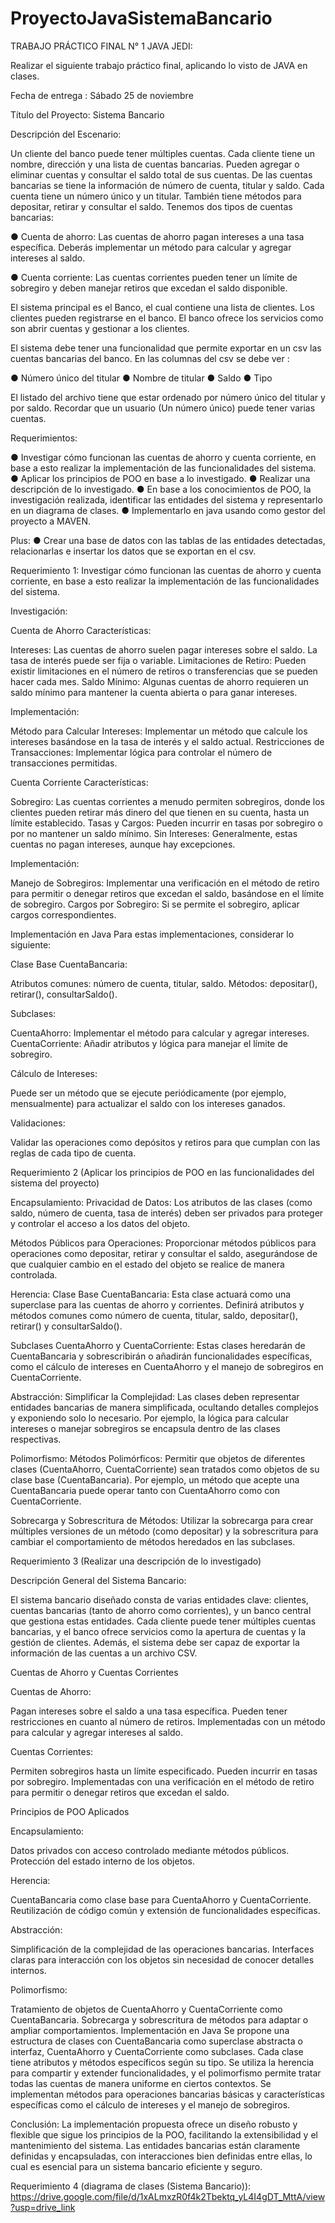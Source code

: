 # ProyectoJavaSistemaBancario
TRABAJO PRÁCTICO FINAL N° 1 JAVA JEDI:

Realizar el siguiente trabajo práctico final, aplicando lo visto de JAVA en clases.

Fecha de entrega : Sábado 25 de noviembre

Título del Proyecto: Sistema Bancario

Descripción del Escenario:

Un cliente del banco puede tener múltiples cuentas. Cada cliente tiene un nombre, dirección y una lista de cuentas bancarias. Pueden agregar o eliminar cuentas y consultar el saldo total de sus cuentas. De las cuentas bancarias se tiene la información de número de cuenta, titular y saldo. Cada cuenta tiene un número único y un titular. También tiene métodos para depositar, retirar y consultar el saldo. Tenemos dos tipos de cuentas bancarias:

● Cuenta de ahorro: Las cuentas de ahorro pagan intereses a una tasa específica. Deberás implementar un método para calcular y agregar intereses al saldo.

● Cuenta corriente: Las cuentas corrientes pueden tener un límite de sobregiro y deben manejar retiros que excedan el saldo disponible.

El sistema principal es el Banco, el cual contiene una lista de clientes. Los clientes pueden registrarse en el banco. El banco ofrece los servicios como son abrir cuentas y gestionar a los clientes.

El sistema debe tener una funcionalidad que permite exportar en un csv las cuentas bancarias del banco. En las columnas del csv se debe ver :

● Número único del titular ● Nombre de titular ● Saldo ● Tipo

El listado del archivo tiene que estar ordenado por número único del titular y por saldo. Recordar que un usuario (Un número único) puede tener varias cuentas.

Requerimientos:

● Investigar cómo funcionan las cuentas de ahorro y cuenta corriente, en base a esto realizar la implementación de las funcionalidades del sistema. ● Aplicar los principios de POO en base a lo investigado. ● Realizar una descripción de lo investigado. ● En base a los conocimientos de POO, la investigación realizada, identificar las entidades del sistema y representarlo en un diagrama de clases. ● Implementarlo en java usando como gestor del proyecto a MAVEN.

Plus: ● Crear una base de datos con las tablas de las entidades detectadas, relacionarlas e insertar los datos que se exportan en el csv.

Requerimiento 1: Investigar cómo funcionan las cuentas de ahorro y cuenta corriente, en base a esto realizar la implementación de las funcionalidades del sistema.

Investigación:

Cuenta de Ahorro Características:

Intereses: Las cuentas de ahorro suelen pagar intereses sobre el saldo. La tasa de interés puede ser fija o variable. Limitaciones de Retiro: Pueden existir limitaciones en el número de retiros o transferencias que se pueden hacer cada mes. Saldo Mínimo: Algunas cuentas de ahorro requieren un saldo mínimo para mantener la cuenta abierta o para ganar intereses.

Implementación:

Método para Calcular Intereses: Implementar un método que calcule los intereses basándose en la tasa de interés y el saldo actual. Restricciones de Transacciones: Implementar lógica para controlar el número de transacciones permitidas.

Cuenta Corriente Características:

Sobregiro: Las cuentas corrientes a menudo permiten sobregiros, donde los clientes pueden retirar más dinero del que tienen en su cuenta, hasta un límite establecido. Tasas y Cargos: Pueden incurrir en tasas por sobregiro o por no mantener un saldo mínimo. Sin Intereses: Generalmente, estas cuentas no pagan intereses, aunque hay excepciones.

Implementación:

Manejo de Sobregiros: Implementar una verificación en el método de retiro para permitir o denegar retiros que excedan el saldo, basándose en el límite de sobregiro. Cargos por Sobregiro: Si se permite el sobregiro, aplicar cargos correspondientes.

Implementación en Java Para estas implementaciones, considerar lo siguiente:

Clase Base CuentaBancaria:

Atributos comunes: número de cuenta, titular, saldo. Métodos: depositar(), retirar(), consultarSaldo().

Subclases:

CuentaAhorro: Implementar el método para calcular y agregar intereses. CuentaCorriente: Añadir atributos y lógica para manejar el límite de sobregiro.

Cálculo de Intereses:

Puede ser un método que se ejecute periódicamente (por ejemplo, mensualmente) para actualizar el saldo con los intereses ganados.

Validaciones:

Validar las operaciones como depósitos y retiros para que cumplan con las reglas de cada tipo de cuenta.

Requerimiento 2 (Aplicar los principios de POO en las funcionalidades del sistema del proyecto)

Encapsulamiento: Privacidad de Datos: Los atributos de las clases (como saldo, número de cuenta, tasa de interés) deben ser privados para proteger y controlar el acceso a los datos del objeto.

Métodos Públicos para Operaciones: Proporcionar métodos públicos para operaciones como depositar, retirar y consultar el saldo, asegurándose de que cualquier cambio en el estado del objeto se realice de manera controlada.

Herencia: Clase Base CuentaBancaria: Esta clase actuará como una superclase para las cuentas de ahorro y corrientes. Definirá atributos y métodos comunes como número de cuenta, titular, saldo, depositar(), retirar() y consultarSaldo().

Subclases CuentaAhorro y CuentaCorriente: Estas clases heredarán de CuentaBancaria y sobrescribirán o añadirán funcionalidades específicas, como el cálculo de intereses en CuentaAhorro y el manejo de sobregiros en CuentaCorriente.

Abstracción: Simplificar la Complejidad: Las clases deben representar entidades bancarias de manera simplificada, ocultando detalles complejos y exponiendo solo lo necesario. Por ejemplo, la lógica para calcular intereses o manejar sobregiros se encapsula dentro de las clases respectivas.

Polimorfismo: Métodos Polimórficos: Permitir que objetos de diferentes clases (CuentaAhorro, CuentaCorriente) sean tratados como objetos de su clase base (CuentaBancaria). Por ejemplo, un método que acepte una CuentaBancaria puede operar tanto con CuentaAhorro como con CuentaCorriente.

Sobrecarga y Sobrescritura de Métodos: Utilizar la sobrecarga para crear múltiples versiones de un método (como depositar) y la sobrescritura para cambiar el comportamiento de métodos heredados en las subclases.

Requerimiento 3 (Realizar una descripción de lo investigado)

Descripción General del Sistema Bancario:

El sistema bancario diseñado consta de varias entidades clave: clientes, cuentas bancarias (tanto de ahorro como corrientes), y un banco central que gestiona estas entidades. Cada cliente puede tener múltiples cuentas bancarias, y el banco ofrece servicios como la apertura de cuentas y la gestión de clientes. Además, el sistema debe ser capaz de exportar la información de las cuentas a un archivo CSV.

Cuentas de Ahorro y Cuentas Corrientes

Cuentas de Ahorro:

Pagan intereses sobre el saldo a una tasa específica. Pueden tener restricciones en cuanto al número de retiros. Implementadas con un método para calcular y agregar intereses al saldo.

Cuentas Corrientes:

Permiten sobregiros hasta un límite especificado. Pueden incurrir en tasas por sobregiro. Implementadas con una verificación en el método de retiro para permitir o denegar retiros que excedan el saldo.

Principios de POO Aplicados

Encapsulamiento:

Datos privados con acceso controlado mediante métodos públicos. Protección del estado interno de los objetos.

Herencia:

CuentaBancaria como clase base para CuentaAhorro y CuentaCorriente. Reutilización de código común y extensión de funcionalidades específicas.

Abstracción:

Simplificación de la complejidad de las operaciones bancarias. Interfaces claras para interacción con los objetos sin necesidad de conocer detalles internos.

Polimorfismo:

Tratamiento de objetos de CuentaAhorro y CuentaCorriente como CuentaBancaria. Sobrecarga y sobrescritura de métodos para adaptar o ampliar comportamientos. Implementación en Java Se propone una estructura de clases con CuentaBancaria como superclase abstracta o interfaz, CuentaAhorro y CuentaCorriente como subclases. Cada clase tiene atributos y métodos específicos según su tipo. Se utiliza la herencia para compartir y extender funcionalidades, y el polimorfismo permite tratar todas las cuentas de manera uniforme en ciertos contextos. Se implementan métodos para operaciones bancarias básicas y características específicas como el cálculo de intereses y el manejo de sobregiros.

Conclusión: La implementación propuesta ofrece un diseño robusto y flexible que sigue los principios de la POO, facilitando la extensibilidad y el mantenimiento del sistema. Las entidades bancarias están claramente definidas y encapsuladas, con interacciones bien definidas entre ellas, lo cual es esencial para un sistema bancario eficiente y seguro.

Requerimiento 4 (diagrama de clases (Sistema Bancario)): https://drive.google.com/file/d/1xALmxzR0f4k2Tbektq_yL4I4gDT_MttA/view?usp=drive_link
